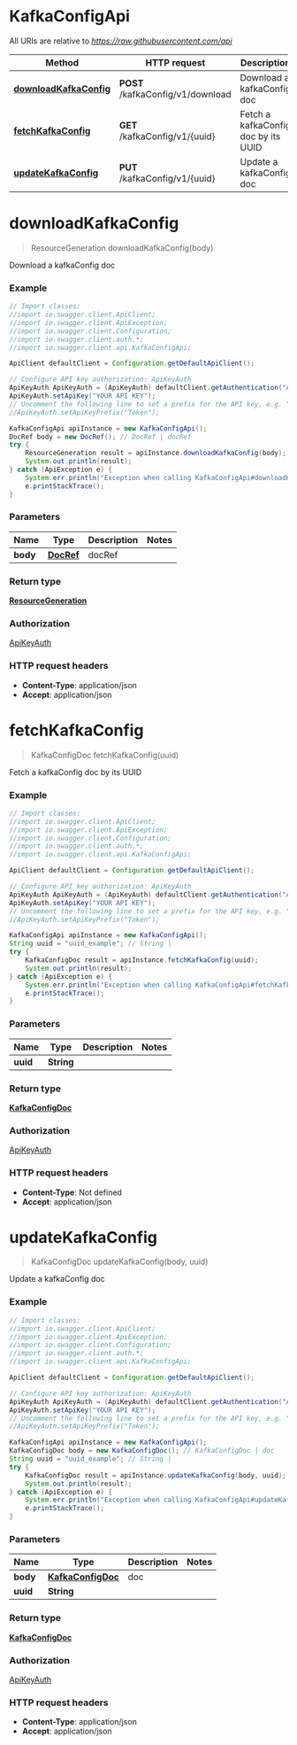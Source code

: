 # KafkaConfigApi

All URIs are relative to *https://raw.githubusercontent.com/api*

Method | HTTP request | Description
------------- | ------------- | -------------
[**downloadKafkaConfig**](KafkaConfigApi.md#downloadKafkaConfig) | **POST** /kafkaConfig/v1/download | Download a kafkaConfig doc
[**fetchKafkaConfig**](KafkaConfigApi.md#fetchKafkaConfig) | **GET** /kafkaConfig/v1/{uuid} | Fetch a kafkaConfig doc by its UUID
[**updateKafkaConfig**](KafkaConfigApi.md#updateKafkaConfig) | **PUT** /kafkaConfig/v1/{uuid} | Update a kafkaConfig doc

<a name="downloadKafkaConfig"></a>
# **downloadKafkaConfig**
> ResourceGeneration downloadKafkaConfig(body)

Download a kafkaConfig doc

### Example
```java
// Import classes:
//import io.swagger.client.ApiClient;
//import io.swagger.client.ApiException;
//import io.swagger.client.Configuration;
//import io.swagger.client.auth.*;
//import io.swagger.client.api.KafkaConfigApi;

ApiClient defaultClient = Configuration.getDefaultApiClient();

// Configure API key authorization: ApiKeyAuth
ApiKeyAuth ApiKeyAuth = (ApiKeyAuth) defaultClient.getAuthentication("ApiKeyAuth");
ApiKeyAuth.setApiKey("YOUR API KEY");
// Uncomment the following line to set a prefix for the API key, e.g. "Token" (defaults to null)
//ApiKeyAuth.setApiKeyPrefix("Token");

KafkaConfigApi apiInstance = new KafkaConfigApi();
DocRef body = new DocRef(); // DocRef | docRef
try {
    ResourceGeneration result = apiInstance.downloadKafkaConfig(body);
    System.out.println(result);
} catch (ApiException e) {
    System.err.println("Exception when calling KafkaConfigApi#downloadKafkaConfig");
    e.printStackTrace();
}
```

### Parameters

Name | Type | Description  | Notes
------------- | ------------- | ------------- | -------------
 **body** | [**DocRef**](DocRef.md)| docRef |

### Return type

[**ResourceGeneration**](ResourceGeneration.md)

### Authorization

[ApiKeyAuth](../README.md#ApiKeyAuth)

### HTTP request headers

 - **Content-Type**: application/json
 - **Accept**: application/json

<a name="fetchKafkaConfig"></a>
# **fetchKafkaConfig**
> KafkaConfigDoc fetchKafkaConfig(uuid)

Fetch a kafkaConfig doc by its UUID

### Example
```java
// Import classes:
//import io.swagger.client.ApiClient;
//import io.swagger.client.ApiException;
//import io.swagger.client.Configuration;
//import io.swagger.client.auth.*;
//import io.swagger.client.api.KafkaConfigApi;

ApiClient defaultClient = Configuration.getDefaultApiClient();

// Configure API key authorization: ApiKeyAuth
ApiKeyAuth ApiKeyAuth = (ApiKeyAuth) defaultClient.getAuthentication("ApiKeyAuth");
ApiKeyAuth.setApiKey("YOUR API KEY");
// Uncomment the following line to set a prefix for the API key, e.g. "Token" (defaults to null)
//ApiKeyAuth.setApiKeyPrefix("Token");

KafkaConfigApi apiInstance = new KafkaConfigApi();
String uuid = "uuid_example"; // String | 
try {
    KafkaConfigDoc result = apiInstance.fetchKafkaConfig(uuid);
    System.out.println(result);
} catch (ApiException e) {
    System.err.println("Exception when calling KafkaConfigApi#fetchKafkaConfig");
    e.printStackTrace();
}
```

### Parameters

Name | Type | Description  | Notes
------------- | ------------- | ------------- | -------------
 **uuid** | **String**|  |

### Return type

[**KafkaConfigDoc**](KafkaConfigDoc.md)

### Authorization

[ApiKeyAuth](../README.md#ApiKeyAuth)

### HTTP request headers

 - **Content-Type**: Not defined
 - **Accept**: application/json

<a name="updateKafkaConfig"></a>
# **updateKafkaConfig**
> KafkaConfigDoc updateKafkaConfig(body, uuid)

Update a kafkaConfig doc

### Example
```java
// Import classes:
//import io.swagger.client.ApiClient;
//import io.swagger.client.ApiException;
//import io.swagger.client.Configuration;
//import io.swagger.client.auth.*;
//import io.swagger.client.api.KafkaConfigApi;

ApiClient defaultClient = Configuration.getDefaultApiClient();

// Configure API key authorization: ApiKeyAuth
ApiKeyAuth ApiKeyAuth = (ApiKeyAuth) defaultClient.getAuthentication("ApiKeyAuth");
ApiKeyAuth.setApiKey("YOUR API KEY");
// Uncomment the following line to set a prefix for the API key, e.g. "Token" (defaults to null)
//ApiKeyAuth.setApiKeyPrefix("Token");

KafkaConfigApi apiInstance = new KafkaConfigApi();
KafkaConfigDoc body = new KafkaConfigDoc(); // KafkaConfigDoc | doc
String uuid = "uuid_example"; // String | 
try {
    KafkaConfigDoc result = apiInstance.updateKafkaConfig(body, uuid);
    System.out.println(result);
} catch (ApiException e) {
    System.err.println("Exception when calling KafkaConfigApi#updateKafkaConfig");
    e.printStackTrace();
}
```

### Parameters

Name | Type | Description  | Notes
------------- | ------------- | ------------- | -------------
 **body** | [**KafkaConfigDoc**](KafkaConfigDoc.md)| doc |
 **uuid** | **String**|  |

### Return type

[**KafkaConfigDoc**](KafkaConfigDoc.md)

### Authorization

[ApiKeyAuth](../README.md#ApiKeyAuth)

### HTTP request headers

 - **Content-Type**: application/json
 - **Accept**: application/json

